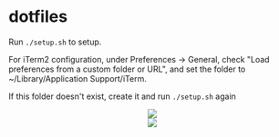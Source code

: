 # dotfiles

Run `./setup.sh` to setup.

For iTerm2 configuration, under Preferences -> General, check "Load preferences from a custom folder or URL", and set the folder to ~/Library/Application Support/iTerm.

If this folder doesn't exist, create it and run `./setup.sh` again

<div style="text-align:center">
	<img src="https://i.imgur.com/GUkeInO.png">
</div>

<div style="text-align:center">
	<img src="https://i.imgur.com/l4yD5jH.png">
</div>

